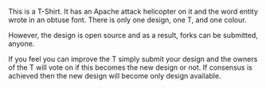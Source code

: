 This is a T-Shirt.  It has an Apache attack helicopter on it and the word entity wrote in an obtuse font.  There is only one design, one T, and one colour.  

However, the design is open source and as a result, forks can be submitted, anyone. 

If you feel you can improve the T simply submit your design and the owners of the T will vote on if this becomes the new design or not. If consensus is achieved then the new design will become only design available.
